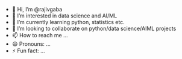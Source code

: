 - 👋 Hi, I’m @rajivgaba
- 👀 I’m interested in data science and AI/ML
- 🌱 I’m currently learning python, statistics etc.
- 💞️ I’m looking to collaborate on python/data science/AIML projects
- 📫 How to reach me ...
- 😄 Pronouns: ...
- ⚡ Fun fact: ...

<!---
rajivgaba/rajivgaba is a ✨ special ✨ repository because its `README.md` (this file) appears on your GitHub profile.
You can click the Preview link to take a look at your changes.
--->
